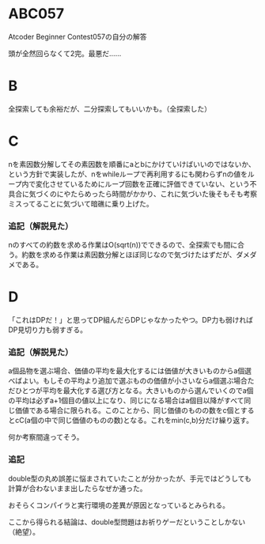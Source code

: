 # ABC057
Atcoder Beginner Contest057の自分の解答

頭が全然回らなくて2完。最悪だ……

# B
全探索しても余裕だが、二分探索してもいいかも。（全探索した）

# C
nを素因数分解してその素因数を順番にaとbにかけていけばいいのではないか、という方針で実装したが、nをwhileループで再利用するにも関わらずnの値をループ内で変化させているためにループ回数を正確に評価できていない、という不具合に気づくのにやたらめったら時間がかかり、これに気づいた後そもそも考察ミスってることに気づいて暗礁に乗り上げた。

### 追記（解説見た）
nのすべての約数を求める作業はO(sqrt(n))でできるので、全探索でも間に合う。約数を求める作業は素因数分解とほぼ同じなので気づけたはずだが、ダメダメである。

# D
「これはDPだ！」と思ってDP組んだらDPじゃなかったやつ。DP力も弱ければDP見切り力も弱すぎる。

### 追記（解説見た）
a個品物を選ぶ場合、価値の平均を最大化するには価値が大きいものからa個選べばよい。もしその平均より追加で選ぶものの価値が小さいならa個選ぶ場合ただひとつが平均を最大化する選び方となる。大きいものから選んでいくのでa個の平均は必ずa+1個目の値以上になり、同じになる場合はa個目以降がすべて同じ価値である場合に限られる。このことから、同じ価値のものの数をc個とするとcC(a個の中で同じ価値のものの数)となる。これをmin(c,b)分だけ繰り返す。

何か考察間違ってそう。

### 追記
double型の丸め誤差に悩まされていたことが分かったが、手元ではどうしても計算が合わないまま出したらなぜか通った。

おそらくコンパイラと実行環境の差異が原因となっているとみられる。

ここから得られる結論は、double型問題はお祈りゲーだということしかない（絶望）。